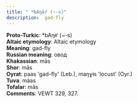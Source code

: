 ```yaml
---
title: " *bAŋɨŕ (~-s)"
description:  gad-fly
---
```


<strong>Proto-Turkic</strong>:  *bAŋɨŕ (~-s)<br>
<strong>Altaic etymology</strong>:  Altaic etymology<br>
<strong>Meaning</strong>:  gad-fly<br>
<strong>Russian meaning</strong>:  овод<br>
<strong>Khakassian</strong>:  mās<br>
<strong>Shor</strong>:  mās<br>
<strong>Oyrat</strong>:  paas 'gad-fly' (Leb.), maŋɣɨs 'locust' (Oyr.)<br>
<strong>Tuva</strong>:  mãas<br>
<strong>Tofalar</strong>:  mās<br>
<strong>Comments</strong>:  VEWT 329, 327.<br>


